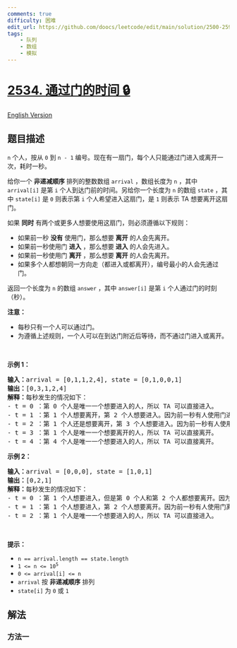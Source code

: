 ```yaml
---
comments: true
difficulty: 困难
edit_url: https://github.com/doocs/leetcode/edit/main/solution/2500-2599/2534.Time%20Taken%20to%20Cross%20the%20Door/README.md
tags:
    - 队列
    - 数组
    - 模拟
---
```


<!-- problem:start -->

# [2534. 通过门的时间 🔒](https://leetcode.cn/problems/time-taken-to-cross-the-door)

[English Version](/solution/2500-2599/2534.Time%20Taken%20to%20Cross%20the%20Door/README_EN.md)

## 题目描述

<!-- description:start -->

<p><code>n</code> 个人，按从 <code>0</code> 到 <code>n - 1</code> 编号。现在有一扇门，每个人只能通过门进入或离开一次，耗时一秒。</p>

<p>给你一个 <strong>非递减顺序</strong> 排列的整数数组 <code>arrival</code> ，数组长度为 <code>n</code> ，其中 <code>arrival[i]</code> 是第 <code>i</code> 个人到达门前的时间。另给你一个长度为 <code>n</code> 的数组 <code>state</code> ，其中 <code>state[i]</code> 是 <code>0</code> 则表示第 <code>i</code> 个人希望进入这扇门，是 <code>1</code> 则表示 TA 想要离开这扇门。</p>

<p>如果 <strong>同时</strong> 有两个或更多人想要使用这扇门，则必须遵循以下规则：</p>

<ul>
	<li>如果前一秒 <strong>没有</strong> 使用门，那么想要 <strong>离开</strong> 的人会先离开。</li>
	<li>如果前一秒使用门 <strong>进入</strong> ，那么想要 <strong>进入</strong> 的人会先进入。</li>
	<li>如果前一秒使用门 <strong>离开</strong> ，那么想要 <strong>离开</strong> 的人会先离开。</li>
	<li>如果多个人都想朝同一方向走（都进入或都离开），编号最小的人会先通过门。</li>
</ul>

<p>返回一个长度为 <code>n</code> 的数组<em> </em><code>answer</code><em> </em>，其中<em> </em><code>answer[i]</code><em> </em>是第 <code>i</code> 个人通过门的时刻（秒）。</p>
<strong>注意：</strong>

<ul>
	<li>每秒只有一个人可以通过门。</li>
	<li>为遵循上述规则，一个人可以在到达门附近后等待，而不通过门进入或离开。</li>
</ul>

<p>&nbsp;</p>

<p><strong>示例 1：</strong></p>

<pre>
<strong>输入：</strong>arrival = [0,1,1,2,4], state = [0,1,0,0,1]
<strong>输出：</strong>[0,3,1,2,4]
<strong>解释：</strong>每秒发生的情况如下：
- t = 0 ：第 0 个人是唯一一个想要进入的人，所以 TA 可以直接进入。
- t = 1 ：第 1 个人想要离开，第 2 个人想要进入。因为前一秒有人使用门进入，所以第 2 个人先进入。
- t = 2 ：第 1 个人还是想要离开，第 3 个人想要进入。因为前一秒有人使用门进入，所以第 3 个人先进入。
- t = 3 ：第 1 个人是唯一一个想要离开的人，所以 TA 可以直接离开。
- t = 4 ：第 4 个人是唯一一个想要进入的人，所以 TA 可以直接离开。
</pre>

<p><strong>示例 2：</strong></p>

<pre>
<strong>输入：</strong>arrival = [0,0,0], state = [1,0,1]
<strong>输出：</strong>[0,2,1]
<strong>解释：</strong>每秒发生的情况如下：
- t = 0 ：第 1 个人想要进入，但是第 0 个人和第 2 个人都想要离开。因为前一秒没有使用门，所以想要离开的人会先离开。又因为第 0 个人的编号更小，所以 TA 先离开。
- t = 1 ：第 1 个人想要进入，第 2 个人想要离开。因为前一秒有人使用门离开，所以第 2 个人先离开。
- t = 2 ：第 1 个人是唯一一个想要进入的人，所以 TA 可以直接进入。
</pre>

<p>&nbsp;</p>

<p><strong>提示：</strong></p>

<ul>
	<li><code>n == arrival.length == state.length</code></li>
	<li><code>1 &lt;= n &lt;= 10<sup>5</sup></code></li>
	<li><code>0 &lt;= arrival[i] &lt;= n</code></li>
	<li><code>arrival</code> 按 <strong>非递减顺序</strong> 排列</li>
	<li><code>state[i]</code> 为 <code>0</code> 或 <code>1</code></li>
</ul>

<!-- description:end -->

## 解法

<!-- solution:start -->

### 方法一

<!-- tabs:start -->

```python

```

```java

```

```cpp

```

```go

```

<!-- tabs:end -->

<!-- solution:end -->

<!-- problem:end -->
